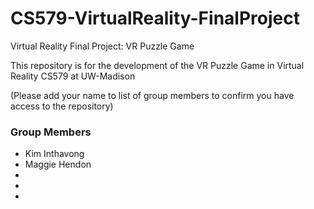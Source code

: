 # CS579-VirtualReality-FinalProject
Virtual Reality Final Project: VR Puzzle Game 

This repository is for the development of the VR Puzzle Game in Virtual Reality CS579 at UW-Madison 

(Please add your name to list of group members to confirm you have access to the repository) 
### Group Members
* Kim Inthavong 
* Maggie Hendon
*
*
*
